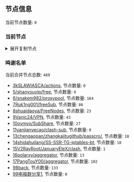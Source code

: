
## 节点信息
当前节点数量: `0`
### 当前节点
<details>
  <summary>展开复制节点</summary>

    

</details>

### 鸣谢名单
当前合并节点总数: `469`
- [3kSLAWIASCA/actions](https://github.com/kSLAWIASCA/actions), 节点数量: `0`
- [5/shaoyouvip/free](https://github.com/shaoyouvip/free), 节点数量: `9`
- [6/snakem982/proxypool](https://github.com/snakem982/proxypool), 节点数量: `164`
- [7Ruk1ng001/freeSub](https://github.com/Ruk1ng001/freeSub), 节点数量: `86`
- [8shuaidaoya/FreeNodes](https://github.com/shuaidaoya/FreeNodes), 节点数量: `23`
- [9Vanic24/VPN](https://github.com/Vanic24/VPN), 节点数量: `43`
- [10ovmvo/SubShare](https://github.com/ovmvo/SubShare), 节点数量: `27`
- [11yanjianyecao/clash-sub](https://github.com/yanjianyecao/clash-sub), 节点数量: `0`
- [13chengaopan/zhangkaiitugithub/passcro/](https://github.com/zhangkaiitugithub/passcro/), 节点数量: `18`
- [14shidahuilang/SS-SSR-TG-iptables-bt](https://github.com/shidahuilang/SS-SSR-TG-iptables-bt), 节点数量: `18`
- [15V2RayRoot/JanuaryEleX/clash](https://github.com/JanuaryEleX/clash), 节点数量: `1`
- [16polarxy/aggregator](https://github.com/polarxy/aggregator), 节点数量: `13`
- [17PangTouY00/aggregator](https://github.com/xnic888/aggregator), 节点数量: `102`
- [98back](https://github.com/firefoxmmx2/v2rayshare_subcription), 节点数量: `133`
- [99电报群分享1](https://github.com/cdddbc/getAirport), 节点数量: `0`



